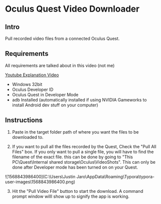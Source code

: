 # Oculus Quest Video Downloader

## Intro

Pull recorded video files from a connected Oculus Quest.

## Requirements

All requirements are talked about in this video (not me)

[Youtube Explanation Video](https://www.youtube.com/watch?v=B3FCC4EUhuA&t=288s)

- Windows 32bit
- Oculus Developer ID
- Oculus Quest in Developer Mode
- adb Installed (automatically installed if using NVIDIA Gameworks to install Android dev stuff on your computer)

## Instructions

1. Paste in the target folder path of where you want the files to be downloaded to.

2. If you want to pull all the files recorded by the Quest, Check the "Pull All Files" box. If you only want to pull a single file, you will have to find the filename of the exact file. this can be done by going to "This PC\Quest\Internal shared storage\Oculus\VideoShots". This can only be done after Developer mode has been turned on on your Quest.


![1568843986400](C:\Users\Justin Jaro\AppData\Roaming\Typora\typora-user-images\1568843986400.png)

3. Hit the "Pull Video File" button to start the download. A command prompt window willl show up to signify the app is working.